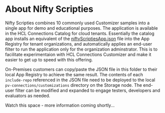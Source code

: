# About Nifty Scripties

Nifty Scripties combines 10 commonly used Customizer samples into a single app for demo and educational purposes. The application is available in the HCL Connections Catalog for cloud tenants. Essentially the catalog app installs an equivalent of the [niftyScriptiesApp.json][1] file into the App Registry for tenant organizations, and automatically applies an end-user filter to run the application only for the organization adminstrator. This is to facilitate experimentaion with HCL Connections Customizer and make it easier to get up to speed with this offering.

On-Premises customers can copy/paste the JSON file in this folder to their local App Registry to achieve the same result. The contents of each `include-repo` referenced in the JSON file need to be deployed to the local `pv-connections/customizations` directory on the Storage node. The end-user filter can be modified and expanded to engage testers, developers and evaluators as needed.

Watch this space - more information coming shortly...

[1]: https://github.com/hclcnx/global-samples/blob/master/nifty-scripties/niftyScriptiesApp.json

